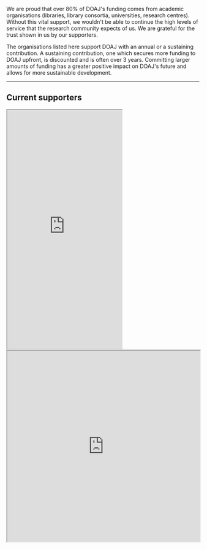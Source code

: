 We are proud that over 80% of DOAJ's funding comes from academic organisations (libraries, library consortia, universities, research centres). Without this vital support, we wouldn't be able to continue the high levels of service that the research community expects of us. We are grateful for the trust shown in us by our supporters.

The organisations listed here support DOAJ with an annual or a sustaining contribution. A sustaining contribution, one which secures more funding to DOAJ upfront, is discounted and is often over 3 years. Committing larger amounts of funding has a greater positive impact on DOAJ's future and allows for more sustainable development.

---

## Current supporters

<iframe src="https://www.google.com/maps/d/embed?mid=1v1zeuRNC4AIxGIXulRpRqI8T885WYr2F&ll=9.24924582472395%2C0&z=2" height="625"></iframe>

<iframe width="100%" height="500px" src="https://docs.google.com/spreadsheets/d/e/2PACX-1vTNhI5rDAvhODscyFp0GW3meD4gHEHFP11vpivCBuC-KYNQd-YO-nNfhKp0DrLvmzlB91Yo8XlL0zFO/pubhtml?widget=true&amp;headers=false"></iframe>
